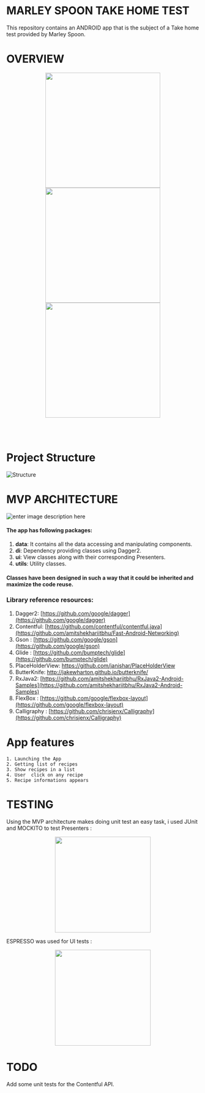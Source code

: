 




# MARLEY SPOON TAKE HOME TEST
This repository contains an ANDROID app that is the subject of a Take home test  provided by Marley Spoon.
# OVERVIEW

<p align="center">

  <img src="http://achraf.fps-platform.com/marleyspoon/screen1.gif" width="300">
  <img src="http://achraf.fps-platform.com/marleyspoon/screen3.png" width="300">
  <img src="http://achraf.fps-platform.com/marleyspoon/screen2.png" width="300">
</p>
<br>
<br>

# Project Structure
![Structure](http://achraf.fps-platform.com/marleyspoon/architecture.jpg)
<br>

# MVP ARCHITECTURE
![enter image description here](http://achraf.fps-platform.com/marleyspoon/MVP2.jpg)
#### The app has following packages:
1. **data**: It contains all the data accessing and manipulating components.
2. **di**: Dependency providing classes using Dagger2.
3. **ui**: View classes along with their corresponding Presenters.
4. **utils**: Utility classes.

#### Classes have been designed in such a way that it could be inherited and maximize the code reuse.

### Library reference resources:
1. Dagger2: [https://github.com/google/dagger](https://github.com/google/dagger)
2. Contentful: [https://github.com/contentful/contentful.java](https://github.com/amitshekhariitbhu/Fast-Android-Networking)
3. Gson : [https://github.com/google/gson](https://github.com/google/gson)
4. Glide : [https://github.com/bumptech/glide](https://github.com/bumptech/glide)
5. PlaceHolderView: https://github.com/janishar/PlaceHolderView
6. ButterKnife: http://jakewharton.github.io/butterknife/
7. RxJava2: [https://github.com/amitshekhariitbhu/RxJava2-Android-Samples](https://github.com/amitshekhariitbhu/RxJava2-Android-Samples)
8. FlexBox : [https://github.com/google/flexbox-layout](https://github.com/google/flexbox-layout)
9. Calligraphy :  [https://github.com/chrisjenx/Calligraphy](https://github.com/chrisjenx/Calligraphy)

# App features
```
1. Launching the App
2. Getting list of recipes
3. Show recipes in a list
4. User  click on any recipe
5. Recipe informations appears
```

# TESTING
Using the MVP architecture makes doing unit test an easy task, i used JUnit and MOCKITO to test  Presenters :
<p align="center">
  <img src="http://achraf.fps-platform.com/marleyspoon/unit.png" width="250">
</p>

ESPRESSO was used for UI tests :
<p align="center">
  <img src="http://achraf.fps-platform.com/marleyspoon/ui.png" width="250">
</p>

# TODO
Add some unit tests for the Contentful API.